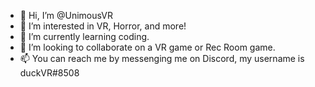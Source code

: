 - 👋 Hi, I’m @UnimousVR
- 👀 I’m interested in VR, Horror, and more!
- 🌱 I’m currently learning coding.
- 💞️ I’m looking to collaborate on a VR game or Rec Room game.
- 📫 You can reach me by messenging me on Discord, my username is duckVR#8508 

